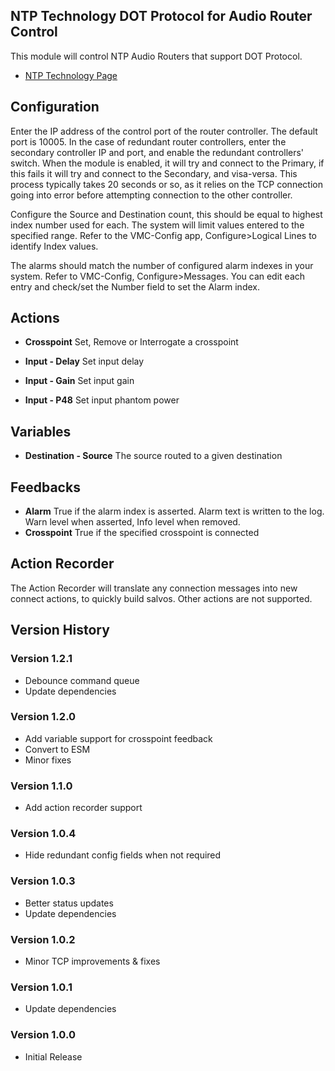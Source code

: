 ## NTP Technology DOT Protocol for Audio Router Control

This module will control NTP Audio Routers that support DOT Protocol.

- [NTP Technology Page](https://www.ntp.dk/)

## Configuration

Enter the IP address of the control port of the router controller. The default port is 10005.
In the case of redundant router controllers, enter the secondary controller IP and port, and enable the redundant controllers' switch.
When the module is enabled, it will try and connect to the Primary, if this fails it will try and connect to the Secondary, and visa-versa. This process typically takes 20 seconds or so, as it relies on the TCP connection going into error before attempting connection to the other controller.

Configure the Source and Destination count, this should be equal to highest index number used for each. The system will limit values entered to the specified range. Refer to the VMC-Config app, Configure>Logical Lines to identify Index values.

The alarms should match the number of configured alarm indexes in your system. Refer to VMC-Config, Configure>Messages. You can edit each entry and check/set the Number field to set the Alarm index.

## Actions

- **Crosspoint** Set, Remove or Interrogate a crosspoint

- **Input - Delay** Set input delay
- **Input - Gain** Set input gain
- **Input - P48** Set input phantom power

## Variables

- **Destination - Source** The source routed to a given destination

## Feedbacks

- **Alarm** True if the alarm index is asserted. Alarm text is written to the log. Warn level when asserted, Info level when removed.
- **Crosspoint** True if the specified crosspoint is connected

## Action Recorder

The Action Recorder will translate any connection messages into new connect actions, to quickly build salvos. Other actions are not supported.

## Version History

### Version 1.2.1

- Debounce command queue
- Update dependencies

### Version 1.2.0

- Add variable support for crosspoint feedback
- Convert to ESM
- Minor fixes

### Version 1.1.0

- Add action recorder support

### Version 1.0.4

- Hide redundant config fields when not required

### Version 1.0.3

- Better status updates
- Update dependencies

### Version 1.0.2

- Minor TCP improvements & fixes

### Version 1.0.1

- Update dependencies

### Version 1.0.0

- Initial Release
